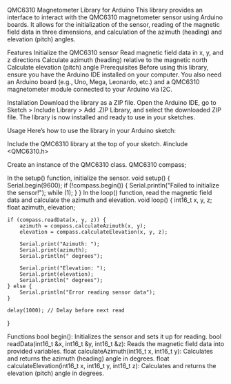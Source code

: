 QMC6310 Magnetometer Library for Arduino
This library provides an interface to interact with the QMC6310 magnetometer sensor using Arduino boards. It allows for the initialization of the sensor, reading of the magnetic field data in three dimensions, and calculation of the azimuth (heading) and elevation (pitch) angles.

Features
Initialize the QMC6310 sensor
Read magnetic field data in x, y, and z directions
Calculate azimuth (heading) relative to the magnetic north
Calculate elevation (pitch) angle
Prerequisites
Before using this library, ensure you have the Arduino IDE installed on your computer. You also need an Arduino board (e.g., Uno, Mega, Leonardo, etc.) and a QMC6310 magnetometer module connected to your Arduino via I2C.

Installation
Download the library as a ZIP file.
Open the Arduino IDE, go to Sketch > Include Library > Add .ZIP Library, and select the downloaded ZIP file.
The library is now installed and ready to use in your sketches.

Usage
Here’s how to use the library in your Arduino sketch:

Include the QMC6310 library at the top of your sketch.
#include <QMC6310.h>

Create an instance of the QMC6310 class.
QMC6310 compass;

In the setup() function, initialize the sensor.
void setup() {
    Serial.begin(9600);
    if (!compass.begin()) {
        Serial.println("Failed to initialize the sensor!");
        while (1);
    }
}
In the loop() function, read the magnetic field data and calculate the azimuth and elevation.
void loop() {
    int16_t x, y, z;
    float azimuth, elevation;

    if (compass.readData(x, y, z)) {
        azimuth = compass.calculateAzimuth(x, y);
        elevation = compass.calculateElevation(x, y, z);

        Serial.print("Azimuth: ");
        Serial.print(azimuth);
        Serial.println(" degrees");

        Serial.print("Elevation: ");
        Serial.print(elevation);
        Serial.println(" degrees");
    } else {
        Serial.println("Error reading sensor data");
    }

    delay(1000); // Delay before next read
}

Functions
bool begin(): Initializes the sensor and sets it up for reading.
bool readData(int16_t &x, int16_t &y, int16_t &z): Reads the magnetic field data into provided variables.
float calculateAzimuth(int16_t x, int16_t y): Calculates and returns the azimuth (heading) angle in degrees.
float calculateElevation(int16_t x, int16_t y, int16_t z): Calculates and returns the elevation (pitch) angle in degrees.








